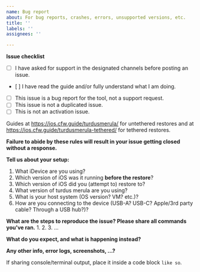 ```yaml
---
name: Bug report
about: For bug reports, crashes, errors, unsupported versions, etc.
title: ''
labels: ''
assignees: ''

---
```


**Issue checklist**
- [ ] I have asked for support in the designated channels before posting an issue.
- [ ] I have read the guide and/or fully understand what I am doing.
- [ ] This issue is a bug report for the tool, not a support request.
- [ ] This issue is not a duplicated issue.
- [ ] This is not an activation issue.

Guides at https://ios.cfw.guide/turdusmerula/ for untethered restores and at https://ios.cfw.guide/turdusmerula-tethered/ for tethered restores.

**Failure to abide by these rules will result in your issue getting closed without a response.**

**Tell us about your setup:**
1. What iDevice are you using?
2. Which version of iOS was it running **before the restore**?
3. Which version of iOS did you (attempt to) restore to?
4. What version of turdus merula are you using?
5. What is your host system (OS version? VM? etc.)?
6. How are you connecting to the device (USB-A? USB-C? Apple/3rd party cable? Through a USB hub?)?

**What are the steps to reproduce the issue? Please share all commands you've ran.**
1. 
2. 
3.
...

**What do you expect, and what is happening instead?**

**Any other info, error logs, screenshots, ...?**

If sharing console/terminal output, place it inside a code block
```like so```.
